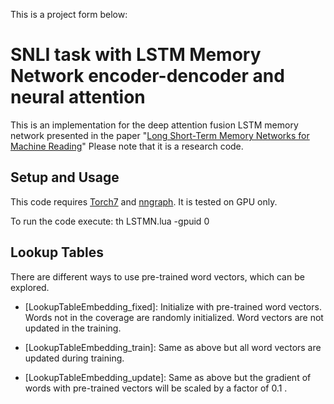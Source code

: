 This is a project form below:


# SNLI task with LSTM Memory Network encoder-dencoder and neural attention
This is an implementation for the deep attention fusion LSTM memory network presented in the paper "[Long Short-Term Memory Networks for Machine Reading](http://arxiv.org/abs/1601.06733)" 
Please note that it is a research code.

## Setup and Usage
This code requires [Torch7](http://torch.ch/) and [nngraph](http://github.com/torch/nngraph). It is tested on GPU only.

To run the code execute: th LSTMN.lua -gpuid 0


## Lookup Tables
There are different ways to use pre-trained word vectors, which can be explored.

* [LookupTableEmbedding_fixed]: Initialize with pre-trained word vectors. Words not in the coverage are randomly initialized. Word vectors are not updated in the training.

* [LookupTableEmbedding_train]: Same as above but all word vectors are updated during training.

* [LookupTableEmbedding_update]: Same as above but the gradient of words with pre-trained vectors will be scaled by a factor of 0.1 .
